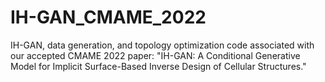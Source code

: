 # IH-GAN_CMAME_2022
IH-GAN, data generation, and topology optimization code associated with our accepted CMAME 2022 paper: "IH-GAN: A Conditional Generative Model for Implicit Surface-Based Inverse Design of Cellular Structures."
